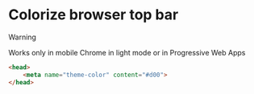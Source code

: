 # Colorize browser top bar

> [!WARNING]
> Works only in mobile Chrome in light mode or in Progressive Web Apps


```html
<head>
	<meta name="theme-color" content="#d00">
</head>
```
